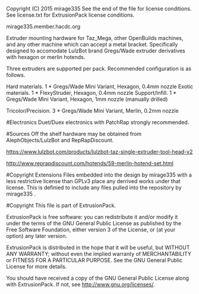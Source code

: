 Copyright (C) 2015 mirage335
See the end of the file for license conditions.
See license.txt for ExtrusionPack license conditions.

mirage335.member.hacdc.org

Extruder mounting hardware for Taz_Mega, other OpenBuilds machines, and any other machine which can accept a metal bracket. Specifically designed to accomodate LulzBot brand Gregs/Wade extruder derivatives with hexagon or merlin hotends.

Three extruders are supported per pack. Recommended configuration is as follows.

Hard materials.		1 * Gregs/Wade Mini Variant, Hexagon, 0.4mm nozzle
Exotic materials.	1 * FlexyStruder, Hexagon, 0.4mm nozzle
Support/Infill.		1 * Gregs/Wade Mini Variant, Hexagon, 1mm nozzle (manually drilled)

Tricolor/Precision.	3 * Gregs/Wade Mini Variant, Merlin, 0.2mm nozzle

#Electronics
Duet/Duex electronics with PatchRap strongly recommended.

#Sources
Off the shelf hardware may be obtained from AlephObjects/LulzBot and RepRapDiscount.

https://www.lulzbot.com/products/lulzbot-taz-single-extruder-tool-head-v2

http://www.reprapdiscount.com/hotends/59-merlin-hotend-set.html

#Copyright Extensions
Files embedded into the design by mirage335 with a less restrictive license than GPLv3 place any derrived works under that license. This is definied to include any files pulled into the repository by mirage335 .

#Copyright
This file is part of ExtrusionPack.

ExtrusionPack is free software: you can redistribute it and/or modify
it under the terms of the GNU General Public License as published by
the Free Software Foundation, either version 3 of the License, or
(at your option) any later version.

ExtrusionPack is distributed in the hope that it will be useful,
but WITHOUT ANY WARRANTY; without even the implied warranty of
MERCHANTABILITY or FITNESS FOR A PARTICULAR PURPOSE.  See the
GNU General Public License for more details.

You should have received a copy of the GNU General Public License
along with ExtrusionPack.  If not, see <http://www.gnu.org/licenses/>.